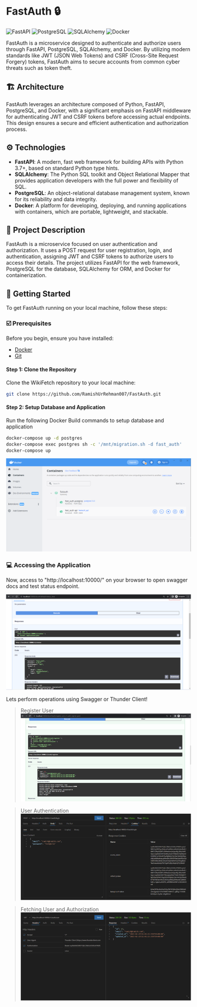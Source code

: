 # FastAuth :lock:

![FastAPI](https://img.shields.io/badge/FastAPI-005571?style=for-the-badge&logo=fastapi)
![PostgreSQL](https://img.shields.io/badge/PostgreSQL-316192?style=for-the-badge&logo=postgresql)
![SQLAlchemy](https://img.shields.io/badge/SQLAlchemy-CC2927?style=for-the-badge&logo=sqlalchemy)
![Docker](https://img.shields.io/badge/Docker-2496ED?style=for-the-badge&logo=docker)

FastAuth is a microservice designed to authenticate and authorize users through FastAPI, PostgreSQL, SQLAlchemy, and Docker. By utilizing modern standards like JWT (JSON Web Tokens) and CSRF (Cross-Site Request Forgery) tokens, FastAuth aims to secure accounts from common cyber threats such as token theft.

## :building_construction: Architecture

FastAuth leverages an architecture composed of Python, FastAPI, PostgreSQL, and Docker, with a significant emphasis on FastAPI middleware for authenticating JWT and CSRF tokens before accessing actual endpoints. This design ensures a secure and efficient authentication and authorization process.

## :gear: Technologies

- **FastAPI**: A modern, fast web framework for building APIs with Python 3.7+, based on standard Python type hints.
- **SQLAlchemy**: The Python SQL toolkit and Object Relational Mapper that provides application developers with the full power and flexibility of SQL.
- **PostgreSQL**: An object-relational database management system, known for its reliability and data integrity.
- **Docker**: A platform for developing, deploying, and running applications with containers, which are portable, lightweight, and stackable.

## :page_with_curl: Project Description

FastAuth is a microservice focused on user authentication and authorization. It uses a POST request for user registration, login, and authentication, assigning JWT and CSRF tokens to authorize users to access their details. The project utilizes FastAPI for the web framework, PostgreSQL for the database, SQLAlchemy for ORM, and Docker for containerization.

## :page_with_curl: Getting Started

To get FastAuth running on your local machine, follow these steps:


### :ballot_box_with_check: Prerequisites

Before you begin, ensure you have installed:

- [Docker](https://www.docker.com/products/docker-desktop)
- [Git](https://git-scm.com/downloads)

#### Step 1: Clone the Repository

Clone the WikiFetch repository to your local machine:

```bash
git clone https://github.com/RamishUrRehman007/FastAuth.git
```

#### Step 2: Setup Database and Application

Run the following Docker Build commands to setup database and application

```bash
docker-compose up -d postgres
docker-compose exec postgres sh -c '/mnt/migration.sh -d fast_auth'
docker-compose up
```

![DockerFastAuth](images/docker_fastauth.PNG)

### :computer: Accessing the Application

Now, access to "http://localhost:10000/" on your browser to open swagger docs and test status endpoint.<br>

![SwaggerStatusSuccess](images/swagger_status_success.PNG)

Lets perform operations using Swagger or Thunder Client!

> Register User<br>
![RegisterUser](images/register_user.PNG)

> User Authentication<br>
![LoginUser](images/login_user.PNG)

> Fetching User and Authorization<br>
![UserAuthorization](images/user_authorization.PNG)